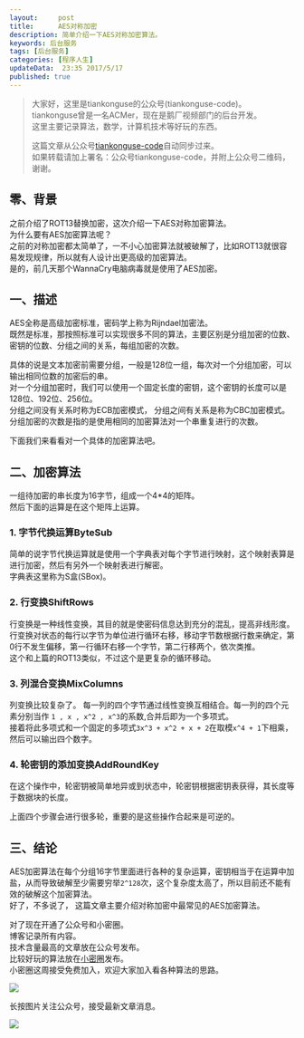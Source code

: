 ```yaml
---  
layout:     post  
title:      AES对称加密
description: 简单介绍一下AES对称加密算法。  
keywords: 后台服务  
tags: [后台服务]  
categories: [程序人生]  
updateData:  23:35 2017/5/17
published: true  
---  
```

  
  
>   
> 大家好，这里是tiankonguse的公众号(tiankonguse-code)。    
> tiankonguse曾是一名ACMer，现在是鹅厂视频部门的后台开发。    
> 这里主要记录算法，数学，计算机技术等好玩的东西。   
>      
> 这篇文章从公众号[tiankonguse-code](http://mp.weixin.qq.com/s/kjuZuB6l80e49rP_cJEr_g)自动同步过来。    
> 如果转载请加上署名：公众号tiankonguse-code，并附上公众号二维码，谢谢。    
>    
  

## 零、背景

之前介绍了ROT13替换加密，这次介绍一下AES对称加密算法。  
为什么要有AES加密算法呢？  
之前的对称加密都太简单了，一不小心加密算法就被破解了，比如ROT13就很容易发现规律，所以就有人设计出更高级的加密算法。  
是的，前几天那个WannaCry电脑病毒就是使用了AES加密。  


## 一、描述

AES全称是高级加密标准，密码学上称为Rijndael加密法。  
既然是标准，那按照标准可以实现很多不同的算法，主要区别是分组加密的位数、密钥的位数、分组之间的关系，每组加密的次数。  


具体的说是文本加密前需要分组，一般是128位一组，每次对一个分组加密，可以输出相同位数的加密后的串。  
对一个分组加密时，我们可以使用一个固定长度的密钥，这个密钥的长度可以是128位、192位、256位。  
分组之间没有关系时称为ECB加密模式， 分组之间有关系是称为CBC加密模式。  
分组加密的次数是指的是使用相同的加密算法对一个串重复进行的次数。  

下面我们来看看对一个具体的加密算法吧。  


## 二、加密算法  

一组待加密的串长度为16字节，组成一个4*4的矩阵。   
然后下面的运算是在这个矩阵上运算。  

### 1. 字节代换运算ByteSub

简单的说字节代换运算就是使用一个字典表对每个字节进行映射，这个映射表算是进行加密，然后有另外一个映射表进行解密。  
字典表这里称为S盒(SBox)。  

### 2. 行变换ShiftRows

行变换是一种线性变换，其目的就是使密码信息达到充分的混乱，提高非线形度。  
行变换对状态的每行以字节为单位进行循环右移，移动字节数根据行数来确定，第0行不发生偏移，第一行循环右移一个字节，第二行移两个，依次类推。  
这个和上篇的ROT13类似，不过这个是更复杂的循环移动。  

### 3. 列混合变换MixColumns

列变换比较复杂了。
每一列的四个字节通过线性变换互相结合。每一列的四个元素分别当作 `1 , x , x^2 , x^3`的系数,合并后即为一个多项式。  
接着将此多项式和一个固定的多项式`3x^3 + x^2 + x + 2`在取模`x^4 + 1`下相乘，然后可以输出四个数字。  


### 4. 轮密钥的添加变换AddRoundKey

在这个操作中，轮密钥被简单地异或到状态中，轮密钥根据密钥表获得，其长度等于数据块的长度。


上面四个步骤会进行很多轮，重要的是这些操作合起来是可逆的。  


## 三、结论

AES加密算法在每个分组16字节里面进行各种的复杂运算，密钥相当于在运算中加盐，从而导致破解至少需要穷举`2^128`次，这个复杂度太高了，所以目前还不能有效的破解这个加密算法。  
好了，不多说了， 这篇文章主要介绍对称加密中最常见的AES加密算法。   


对了现在开通了公众号和小密圈。  
博客记录所有内容。  
技术含量最高的文章放在公众号发布。  
比较好玩的算法放在[小密圈](https://wx.xiaomiquan.com/mweb/views/joingroup/join_group.html?group_id=281548515451&secret=r0krqw9fw0at24vxjxo1uo4k0h4lfe47&extra=d67ce0c25ec91252b3af846a10154c9e9d4cb50c763fee178acd68cd2c2e09ee)发布。  
小密圈这周接受免费加入，欢迎大家加入看各种算法的思路。  

![](//res.tiankonguse.com/images/suanfa_xiaomiquan.jpg)  
  
  
长按图片关注公众号，接受最新文章消息。   
  
![](//res.tiankonguse.com/images/weixin-50cm.jpg)  
  
  
  